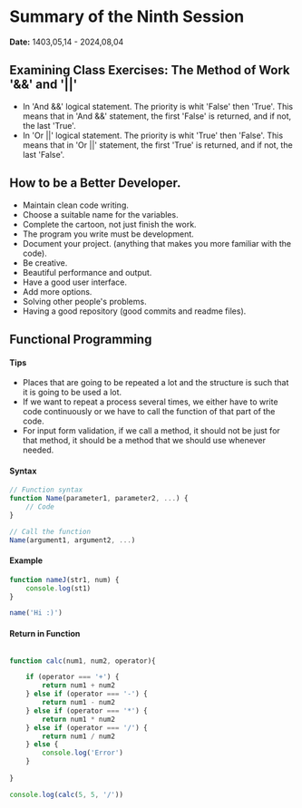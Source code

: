 # Summary of the Ninth Session
**Date:** 1403,05,14 - 2024,08,04

## Examining Class Exercises: The Method of Work '&&' and '||'
- In 'And &&' logical statement. The priority is whit 'False' then 'True'. This means that in 'And &&' statement, the first 'False' is returned, and if not, the last 'True'.
- In 'Or ||' logical statement. The priority is whit 'True' then 'False'. This means that in 'Or ||' statement, the first 'True' is returned, and if not, the last 'False'.

## How to be a Better Developer.
- Maintain clean code writing.
- Choose a suitable name for the variables.
- Complete the cartoon, not just finish the work.
- The program you write must be development.
- Document your project. (anything that makes you more familiar with the code).
- Be creative.
- Beautiful performance and output.
- Have a good user interface.
- Add more options.
- Solving other people's problems.
- Having a good repository (good commits and readme files).

## Functional Programming

#### Tips
- Places that are going to be repeated a lot and the structure is such that it is going to be used a lot.
- If we want to repeat a process several times, we either have to write code continuously or we have to call the function of that part of the code.
- For input form validation, if we call a method, it should not be just for that method, it should be a method that we should use whenever needed.

#### Syntax
```js
// Function syntax
function Name(parameter1, parameter2, ...) {
    // Code
}

// Call the function
Name(argument1, argument2, ...)
```

#### Example
```js
function nameJ(str1, num) {
    console.log(st1)
}

name('Hi :)')
```

#### Return in Function
```js

function calc(num1, num2, operator){

    if (operator === '+') {
        return num1 + num2
    } else if (operator === '-') {
        return num1 - num2
    } else if (operator === '*') {
        return num1 * num2
    } else if (operator === '/') {
        return num1 / num2
    } else {
        console.log('Error')
    }
    
}

console.log(calc(5, 5, '/'))
```